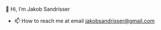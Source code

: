  👋 Hi, I’m Jakob Sandrisser
- 📫 How to reach me  at email jakobsandrisser@gmail.com

<!---
sandja12/sandja12 is a ✨ special ✨ repository because its `README.md` (this file) appears on your GitHub profile.
You can click the Preview link to take a look at your changes.
--->
